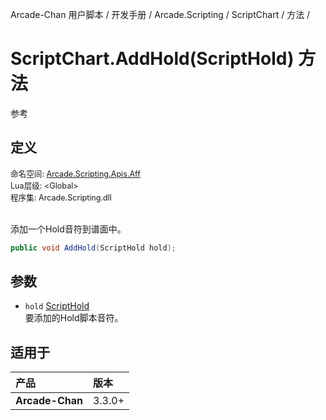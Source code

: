 Arcade-Chan 用户脚本 / 开发手册 / Arcade.Scripting / ScriptChart / 方法 /
# ScriptChart.AddHold(ScriptHold) 方法
参考

## 定义
<div style="font-size: 90%;">
命名空间: <a href="README.md">Arcade.Scripting.Apis.Aff</a><br />
Lua层级: &lt;Global&gt;<br />
程序集: Arcade.Scripting.dll
</div><br />

添加一个Hold音符到谱面中。

```csharp
public void AddHold(ScriptHold hold);
```

## 参数
- ``hold`` [ScriptHold](ScriptHold.md)  
  要添加的Hold脚本音符。

## 适用于
| 产品 | 版本 |
|:----|:----|
| **Arcade-Chan** | 3.3.0+ |